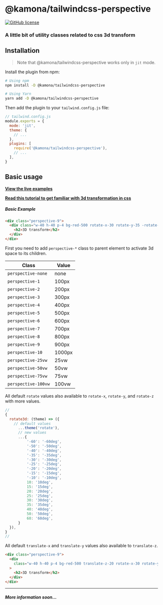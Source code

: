 # @kamona/tailwindcss-perspective

[![GitHub license](https://img.shields.io/github/license/Kamona-WD/tailwindcss-perspective)](https://github.com/Kamona-WD/tailwindcss-perspective/blob/main/LICENSE)

### A little bit of utility classes related to css 3d transform

## Installation

> Note that @kamona/tailwindcss-perspective works only in `jit` mode.

Install the plugin from npm:

```sh
# Using npm
npm install -D @kamona/tailwindcss-perspective

# Using Yarn
yarn add -D @kamona/tailwindcss-perspective
```

Then add the plugin to your `tailwind.config.js` file:

```js
// tailwind.config.js
module.exports = {
  mode: 'jit',
  theme: {
    // ...
  },
  plugins: [
    require('@kamona/tailwindcss-perspective'),
    // ...
  ],
}
```

## Basic usage

[**View the live examples**](https://kamona-wd.github.io/tailwindcss-perspective/)

[**Read this tutorial to get familiar with 3d transformation in css**](https://3dtransforms.desandro.com/)

##### Basic Example

```html
<div class="perspective-9">
  <div class="w-40 h-40 p-4 bg-red-500 rotate-x-30 rotate-y-35 -rotate-z-20 transform-style-3d">
    <h2>3D transform</h2>
  </div>
</div>
```

First you need to add `perspective-*` class to parent element to activate 3d space to its children.

| Class               | Value  |
| ------------------- | ------ |
| `perspective-none`  | none   |
| `perspective-1`     | 100px  |
| `perspective-2`     | 200px  |
| `perspective-3`     | 300px  |
| `perspective-4`     | 400px  |
| `perspective-5`     | 500px  |
| `perspective-6`     | 600px  |
| `perspective-7`     | 700px  |
| `perspective-8`     | 800px  |
| `perspective-9`     | 900px  |
| `perspective-10`    | 1000px |
| `perspective-25vw`  | 25vw   |
| `perspective-50vw`  | 50vw   |
| `perspective-75vw`  | 75vw   |
| `perspective-100vw` | 100vw  |

All default `rotate` values also available to `rotate-x`, `rotate-y`, and `rotate-z` with more values.

```js
//
{
  rotate3d: (theme) => ({
    // default values
      ...theme('rotate'),
      // new values
      ...{
          '-60': '-60deg',
          '-50': '-50deg',
          '-40': '-40deg',
          '-35': '-35deg',
          '-30': '-30deg',
          '-25': '-25deg',
          '-20': '-20deg',
          '-15': '-15deg',
          '-10': '-10deg',
          10: '10deg',
          15: '15deg',
          20: '20deg',
          25: '25deg',
          30: '30deg',
          35: '35deg',
          40: '40deg',
          50: '50deg',
          60: '60deg',
      }
  }),
}
//
```

All default `translate-x` and `translate-y` values also available to `translate-z`.

```html
<div class="perspective-9">
  <div
    class="w-40 h-40 p-4 bg-red-500 translate-z-20 rotate-x-30 rotate-y-35 -rotate-z-20 transform-style-3d"
  >
    <h2>3D transform</h2>
  </div>
</div>
```

---

##### More information soon...
